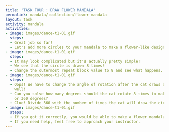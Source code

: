 ```yaml
---
title: 'TASK FOUR : DRAW FLOWER MANDALA'
permalink: mandala/:collection/flower-mandala
layout: task
activity: mandala
activities:
- image: images/dance-t1-01.gif
  steps:
  - Great job so far!
  - Let's add more circles to your mandala to make a flower-like design.
- image: images/dance-t1-01.gif
  steps:
  - It may look complicated but it's actually pretty simple!
  - We see that the circle is drawn 8 times!
  - Change the outermost repeat block value to 8 and see what happens.
- image: images/dance-t1-01.gif
  steps:
  - Oops! We have to change the angle of rotation after the cat draws a circle as
    well!
  - Can you solve how many degrees should the cat rotate 8 times to make a full rotation
    or 360 degrees?
  - Clue! Divide 360 with the number of times the cat will draw the circle!
- image: images/dance-t1-01.gif
  steps:
  - If you got it correctly, you would be able to make a flower mandala!
  - If you need help, feel free to approach your instructor.
---
```


